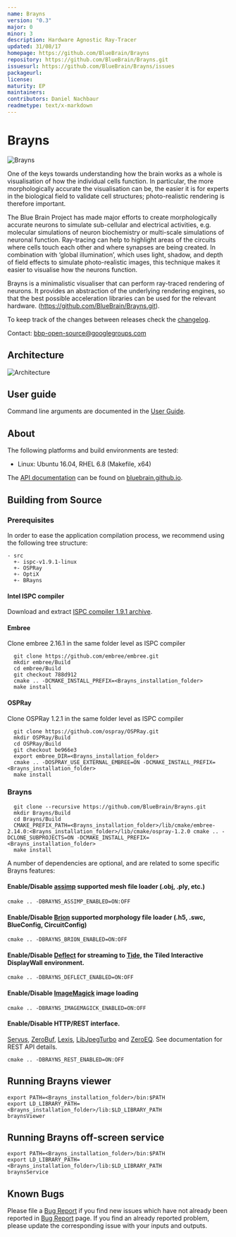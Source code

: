 ```yaml
---
name: Brayns
version: "0.3"
major: 0
minor: 3
description: Hardware Agnostic Ray-Tracer
updated: 31/08/17
homepage: https://github.com/BlueBrain/Brayns
repository: https://github.com/BlueBrain/Brayns.git
issuesurl: https://github.com/BlueBrain/Brayns/issues
packageurl: 
license: 
maturity: EP
maintainers: 
contributors: Daniel Nachbaur
readmetype: text/x-markdown
---
```

# Brayns

![Brayns](doc/images/Brayns.png)

One of the keys towards understanding how the brain works as a whole is
visualisation of how the individual cells function. In particular, the more
morphologically accurate the visualisation can be, the easier it is for experts
in the biological field to validate cell structures; photo-realistic rendering
is therefore important.

The Blue Brain Project has made major efforts to create morphologically accurate
neurons to simulate sub-cellular and electrical activities, e.g. molecular
simulations of neuron biochemistry or multi-scale simulations of neuronal
function. Ray-tracing can help to highlight areas of the circuits where cells
touch each other and where synapses are being created. In combination with
‘global illumination’, which uses light, shadow, and depth of field effects to
simulate photo-realistic images, this technique makes it easier to visualise how
the neurons function.

Brayns is a minimalistic visualiser that can perform ray-traced rendering of
neurons. It provides an abstraction of the underlying rendering engines, so that
the best possible acceleration libraries can be used for the relevant hardware.
(https://github.com/BlueBrain/Brayns.git).

To keep track of the changes between releases check the [changelog](doc/Changelog.md).

Contact: bbp-open-source@googlegroups.com

## Architecture

![Architecture](doc/images/Architecture.png)

## User guide

Command line arguments are documented in the [User Guide](doc/UserGuide.md).

## About

The following platforms and build environments are tested:

* Linux: Ubuntu 16.04, RHEL 6.8 (Makefile, x64)

The [API documentation](http://bluebrain.github.io/Brayns-0.1/index.html)
can be found on [bluebrain.github.io](http://bluebrain.github.io/).

## Building from Source

### Prerequisites

In order to ease the application compilation process, we recommend using the
following tree structure:

```
- src
  +- ispc-v1.9.1-linux
  +- OSPRay
  +- OptiX
  +- BRayns
```

#### Intel ISPC compiler

Download and extract [ISPC compiler 1.9.1 archive](https://ispc.github.io/downloads.html).

#### Embree

Clone embree 2.16.1 in the same folder level as ISPC compiler

```
  git clone https://github.com/embree/embree.git
  mkdir embree/Build
  cd embree/Build
  git checkout 788d912
  cmake .. -DCMAKE_INSTALL_PREFIX=<Brayns_installation_folder>
  make install
```

#### OSPRay

Clone OSPRay 1.2.1 in the same folder level as ISPC compiler

```
  git clone https://github.com/ospray/OSPRay.git
  mkdir OSPRay/Build
  cd OSPRay/Build
  git checkout be966e3
  export embree_DIR=<Brayns_installation_folder>
  cmake .. -DOSPRAY_USE_EXTERNAL_EMBREE=ON -DCMAKE_INSTALL_PREFIX=<Brayns_installation_folder>
  make install
```

### Brayns

```
  git clone --recursive https://github.com/BlueBrain/Brayns.git
  mkdir Brayns/Build
  cd Brayns/Build
  CMAKE_PREFIX_PATH=<Brayns_installation_folder>/lib/cmake/embree-2.14.0:<Brayns_installation_folder>/lib/cmake/ospray-1.2.0 cmake .. -DCLONE_SUBPROJECTS=ON -DCMAKE_INSTALL_PREFIX=<Brayns_installation_folder>
  make install
```

A number of dependencies are optional, and are related to some specific Brayns
features:

#### Enable/Disable [assimp](https://github.com/assimp/assimp) supported mesh file loader (.obj, .ply, etc.)
```
cmake .. -DBRAYNS_ASSIMP_ENABLED=ON:OFF
```

#### Enable/Disable [Brion](https://github.com/BlueBrain/Brion) supported morphology file loader (.h5, .swc, BlueConfig, CircuitConfig)
```
cmake .. -DBRAYNS_BRION_ENABLED=ON:OFF
```

#### Enable/Disable [Deflect](https://github.com/BlueBrain/Deflect) for streaming to [Tide](https://github.com/BlueBrain/Tide), the Tiled Interactive DisplayWall environment.
```
cmake .. -DBRAYNS_DEFLECT_ENABLED=ON:OFF
```

#### Enable/Disable [ImageMagick](http://www.imagemagick.org) image loading
```
cmake .. -DBRAYNS_IMAGEMAGICK_ENABLED=ON:OFF
```

#### Enable/Disable HTTP/REST interface.
 [Servus](https://github.com/HBPVIS/Servus),
 [ZeroBuf](https://github.com/HBPVIS/ZeroBuf),
 [Lexis](https://github.com/HBPVIS/Lexis),
 [LibJpegTurbo](http://libjpeg-turbo.virtualgl.org) and
 [ZeroEQ](https://github.com/HBPVIS/ZeroEQ).
 See documentation for REST API details.
```
cmake .. -DBRAYNS_REST_ENABLED=ON:OFF
```

## Running Brayns viewer

```
export PATH=<Brayns_installation_folder>/bin:$PATH
export LD_LIBRARY_PATH=<Brayns_installation_folder>/lib:$LD_LIBRARY_PATH
braynsViewer
```

## Running Brayns off-screen service

```
export PATH=<Brayns_installation_folder>/bin:$PATH
export LD_LIBRARY_PATH=<Brayns_installation_folder>/lib:$LD_LIBRARY_PATH
braynsService
```

## Known Bugs

Please file a [Bug Report](https://github.com/BlueBrain/Brayns/issues) if you
find new issues which have not already been reported in
[Bug Report](https://github.com/BlueBrain/Brayns/issues) page. If you find an
already reported problem, please update the corresponding issue with your inputs
and outputs.

